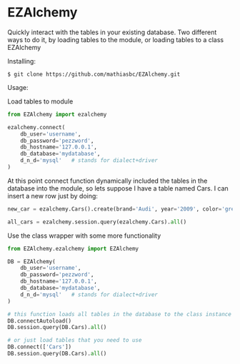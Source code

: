 EZAlchemy
=========

Quickly interact with the tables in your existing database. Two different ways to do it, by loading tables to the module, or loading tables to a class EZAlchemy

Installing:

    $ git clone https://github.com/mathiasbc/EZAlchemy.git

Usage:

Load tables to module
```python
from EZAlchemy import ezalchemy

ezalchemy.connect(
    db_user='username',
    db_password='pezzword',
    db_hostname='127.0.0.1',
    db_database='mydatabase',
    d_n_d='mysql'   # stands for dialect+driver
)
```
At this point connect function dynamically included the tables in the database into the module, so lets suppose I have a table named Cars. I can insert a new row just by doing:

```python
new_car = ezalchemy.Cars().create(brand='Audi', year='2009', color='green')

all_cars = ezalchemy.session.query(ezalchemy.Cars).all()
```

Use the class wrapper with some more functionality
```python
from EZAlchemy.ezalchemy import EZAlchemy

DB = EZAlchemy(
    db_user='username',
    db_password='pezzword',
    db_hostname='127.0.0.1',
    db_database='mydatabase',
    d_n_d='mysql'   # stands for dialect+driver
)

# this function loads all tables in the database to the class instance DB
DB.connectAutoload()
DB.session.query(DB.Cars).all()

# or just load tables that you need to use
DB.connect(['Cars'])
DB.session.query(DB.Cars).all()
```
